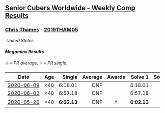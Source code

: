 <style>table {white-space: nowrap;}</style>
<link rel="stylesheet" type="text/css" href="/scw-comp/css/flags.css" />

## [Senior Cubers Worldwide - Weekly Comp Results](/scw-comp/results/)
### [Chris Thames](README.md) - [2019THAM05](https://www.worldcubeassociation.org/persons/2019THAM05?event=minx)

<i class="flag flag-US" />&nbsp;United States

#### Megaminx Results

<span style="white-space: nowrap;">🔥 = PR average</span>, <span style="white-space: nowrap;">⚡ = PR single</span>.

| Date | Age | Single | Average | Awards | Solve 1 | Solve 2 | Solve 3 | Solve 4 | Solve 5 | Video |
| :--: | :--: | --: | --: | :--: | --: | --: | --: | --: | --: | :-- |
| [2020-06-09](../../results/2020-06-09/minx.md) | <40 | 6:18.01 | DNF |  | 6:18.01 | DNS | DNS | DNS | DNS | [Desktop](https://www.facebook.com/events/903549840109576/permalink/906720483125845) / [Mobile](https://m.facebook.com/events/903549840109576?view=permalink&id=906720483125845) |
| [2020-06-02](../../results/2020-06-02/minx.md) | <40 | 6:57.18 | DNF |  | 6:57.18 | DNS | DNS | DNS | DNS | [Desktop](https://www.facebook.com/events/3373950429496747/permalink/3379579568933833) / [Mobile](https://m.facebook.com/events/3373950429496747?view=permalink&id=3379579568933833) |
| [2020-05-26](../../results/2020-05-26/minx.md) | <40 | **6:02.13** | DNF | ⚡ | **6:02.13** | DNS | DNS | DNS | DNS | [Desktop](https://www.facebook.com/events/688407551989463/permalink/690392548457630) / [Mobile](https://m.facebook.com/events/688407551989463?view=permalink&id=690392548457630) |


<!-- Global site tag (gtag.js) - Google Analytics -->
<script async src="https://www.googletagmanager.com/gtag/js?id=UA-86348435-3"></script>
<script>window.dataLayer = window.dataLayer || []; function gtag() {dataLayer.push(arguments);} gtag('js', new Date()); gtag('config', 'UA-86348435-3');</script>
